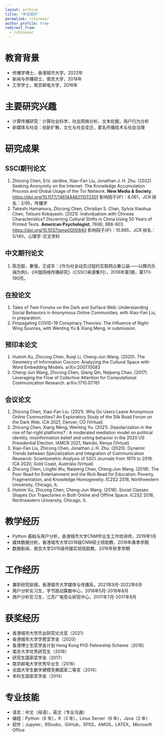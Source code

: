 ```yaml
---
layout: archive
title: "中文简历"
permalink: /chinese/
author_profile: true
redirect_from: 
  - /chinese/
---
```


# 教育背景
- 传播学博士，香港城市大学，2022年
- 新闻与传播硕士，南京大学，2018年
- 工学学士，南京邮电大学，2016年

# 主要研究兴趣
- 计算传播研究：计算社会科学，社会网络分析，文本挖掘，用户行为分析
- 新媒体与社会：创新扩散，文化与社会变迁，匿名传播技术与社会治理

# 研究成果
## SSCI期刊论文
1. Zhicong Chen, Eric Jardine, Xiao-Fan Liu, Jonathan J. H. Zhu. (2022) Seeking Anonymity on the Internet: The Knowledge Accumulation Process and Global Usage of the Tor Network. **New Media & Society**. https://doi.org/10.1177/14614448211072201
影响因子(IF)：8.061，JCR 排名：2/95，传播学
2. Takeshi Hamamura, Zhicong Chen, Christian S. Chan, Sylvia Xiaohua Chen, Tetsuro Kobayashi. (2021). Individualism with Chinese Characteristics? Discerning Cultural Shifts in China Using 50 Years of Printed Texts. **American Psychologist**, 76(6), 888-903. https://doi.org/10.1037/amp0000840
影响因子(IF)：10.885，JCR 排名：5/140，心理学-交叉学科

## 中文期刊论文
1. 陈志聪，秦强，王成军：《作为社会动员过程的互联网众筹公益——以腾讯乐捐为例》，《中国网络传播研究》（CSSCI来源集刊），2016年第1期，第173-190页。

## 在投论文
1. Tales of Twin Forums on the Dark and Surface Web: Understanding Social Behaviors in Anonymous Online Communities, with Xiao-Fan Liu, in preparation.
2. Propagating COVID-19 Conspiracy Theories: The Influence of Right-Wing Sources, with Wenting Yu & Xiang Meng, in submission.

## 预印本论文
1. Huimin Xu, Zhicong Chen, Ruiqi Li, Cheng-Jun Wang. (2020). The Geometry of Information Cocoon: Analyzing the Cultural Space with Word Embedding Models. arXiv:2007.10083
2. Cheng-Jun Wang, Zhicong Chen, Qiang Qin, Naipeng Chao. (2017). Leveraging the Flow of Collective Attention for Computational Communication Research. arXiv:1710.07761

## 会议论文
1. Zhicong Chen, Xiao-Fan Liu. (2021). Why Do Users Leave Anonymous Online Communities? An Exploratory Study of the Silk Road Forum on the Dark Web. ICA 2021, Denver, CO (Virtual)
2. Zhicong Chen, Xiang Meng, Wenting Yu. (2021). Depolarization in the rise of far-right platforms? : A moderated mediation model on political identity, misinformation belief and voting behavior in the 2020 US Presidential Election. IAMCR 2021, Nairobi, Kenya (Virtual)
3. Xiao-Fan Liu, Zhicong Chen, Jonathan J. H. Zhu. (2020). Dynamic Trends between Specialization and Integration of Communication Research: Scientometric Analysis of SSCI Journals from 1970 to 2019. ICA 2020, Gold Coast, Australia (Virtual)
4. Zhicong Chen, Lingfei Wu, Naipeng Chao, Cheng-Jun Wang. (2018). The Poor Read for Entertainment and the Rich Read for Education: Poverty, Fragmentation, and Knowledge Homogeneity. IC2S2 2018, Northwestern University, Chicago, IL
5. Huimin Xu, Zhicong Chen, Cheng-Jun Wang. (2018). Social Classes Shapes Our Trajectories in Both Online and Offline Space. IC2S2 2018, Northwestern University, Chicago, IL

# 教学经历
- Python 基础与用户分析，香港城市大学CNM毕业生工作坊讲师，2019年1月
- 媒体数据分析，香港城市大学2018级CNM硕士班助教，2018年春季学期
- 数据新闻，南京大学2015级传媒实验班助教，2016年秋季学期

# 工作经历
- 兼职研究助理，香港城市大学媒体与传播系，2021年9月-2022年6月
- 用户分析实习生，字节跳动算数中心，2018年5月-2018年8月
- 用户分析实习生，江苏广电受众研究中心，2017年7月-2017年8月

# 获奖经历
- 香港城市大学杰出研究论文奖（2021）
- 香港城市大学学费奖学金（2020）
- 香港博士生奖学金计划 Hong Kong PhD Fellowship Scheme（2018）
- 南京大学优秀研究生（2018）
- 研究生国家奖学金（2017）
- 南京邮电大学优秀毕业生（2016）
- 全国大学生数学建模竞赛国家二等奖（2014）
- 本科生国家奖学金（2014）

# 专业技能
- 语言：中文（母语），英文（专业沟通）
- 编程：Python（6 年），R（3 年），Linux Server（6 年），Java（2 年）
- 软件：Jupyter，RStudio，GitHub，SPSS，AMOS，LATEX，Microsoft Office
